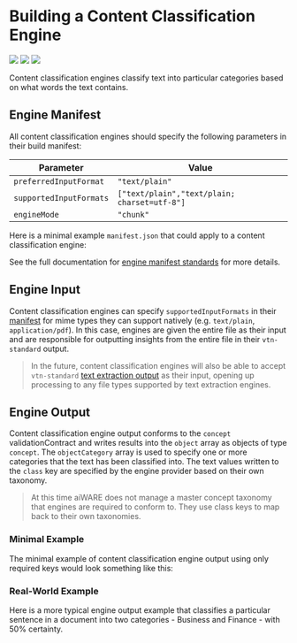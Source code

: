 # Building a Content Classification Engine

![](badge/API/Partial/yellow)
![](badge/Search/No/red)
![](badge/UI/No/red)

Content classification engines classify text into particular categories based on what words the text contains.

## Engine Manifest

All content classification engines should specify the following parameters in their build manifest:

| Parameter | Value |
| --------- | ----- |
| `preferredInputFormat` | `"text/plain"` |
| `supportedInputFormats` | `["text/plain","text/plain; charset=utf-8"]` |
| `engineMode` | `"chunk"` |

Here is a minimal example `manifest.json` that could apply to a content classification engine:

[](manifest.example.json ':include :type=code json')

See the full documentation for [engine manifest standards](/developer/engines/standards/engine-manifest/) for more details.

## Engine Input

Content classification engines can specify `supportedInputFormats` in their [manifest](/developer/engines/standards/engine-manifest/) for mime types they can support natively (e.g. `text/plain`, `application/pdf`).
In this case, engines are given the entire file as their input and are responsible for outputting insights from the entire file in their `vtn-standard` output.

> In the future, content classification engines will also be able to accept `vtn-standard` [text extraction output](/developer/engines/cognitive/text/text-extraction/?id=engine-output) as their input, opening up processing to any file types supported by text extraction engines.

## Engine Output

Content classification engine output conforms to the `concept` validationContract and writes results into the `object` array as objects of type `concept`.
The `objectCategory` array is used to specify one or more categories that the text has been classified into.
The text values written to the `class` key are specified by the engine provider based on their own taxonomy.

> At this time aiWARE does not manage a master concept taxonomy that engines are required to conform to.
They use class keys to map back to their own taxonomies.

### Minimal Example

The minimal example of content classification engine output using only required keys would look something like this:

[](vtn-standard-minimal.example.json ':include :type=code json')

### Real-World Example

Here is a more typical engine output example that classifies a particular sentence in a document into two categories - Business and Finance - with 50% certainty.

[](vtn-standard-real.example.json ':include :type=code json')

<!--TODO: Document the use of the @id tag for referencing external taxonomies-->
